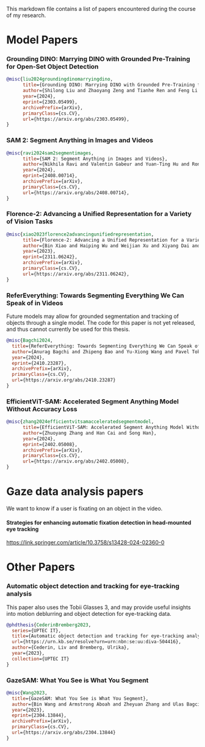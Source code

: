 This markdown file contains a list of papers encountered during the course of my research. 

# Model Papers

### Grounding DINO: Marrying DINO with Grounded Pre-Training for Open-Set Object Detection

```bibtex
@misc{liu2024groundingdinomarryingdino,
      title={Grounding DINO: Marrying DINO with Grounded Pre-Training for Open-Set Object Detection}, 
      author={Shilong Liu and Zhaoyang Zeng and Tianhe Ren and Feng Li and Hao Zhang and Jie Yang and Qing Jiang and Chunyuan Li and Jianwei Yang and Hang Su and Jun Zhu and Lei Zhang},
      year={2024},
      eprint={2303.05499},
      archivePrefix={arXiv},
      primaryClass={cs.CV},
      url={https://arxiv.org/abs/2303.05499}, 
}
```

### SAM 2: Segment Anything in Images and Videos

```bibtex
@misc{ravi2024sam2segmentimages,
      title={SAM 2: Segment Anything in Images and Videos}, 
      author={Nikhila Ravi and Valentin Gabeur and Yuan-Ting Hu and Ronghang Hu and Chaitanya Ryali and Tengyu Ma and Haitham Khedr and Roman Rädle and Chloe Rolland and Laura Gustafson and Eric Mintun and Junting Pan and Kalyan Vasudev Alwala and Nicolas Carion and Chao-Yuan Wu and Ross Girshick and Piotr Dollár and Christoph Feichtenhofer},
      year={2024},
      eprint={2408.00714},
      archivePrefix={arXiv},
      primaryClass={cs.CV},
      url={https://arxiv.org/abs/2408.00714}, 
}
```

### Florence-2: Advancing a Unified Representation for a Variety of Vision Tasks

```bibtex
@misc{xiao2023florence2advancingunifiedrepresentation,
      title={Florence-2: Advancing a Unified Representation for a Variety of Vision Tasks}, 
      author={Bin Xiao and Haiping Wu and Weijian Xu and Xiyang Dai and Houdong Hu and Yumao Lu and Michael Zeng and Ce Liu and Lu Yuan},
      year={2023},
      eprint={2311.06242},
      archivePrefix={arXiv},
      primaryClass={cs.CV},
      url={https://arxiv.org/abs/2311.06242}, 
}
```

### ReferEverything: Towards Segmenting Everything We Can Speak of in Videos

Future models may allow for grounded segmentation and tracking of objects through a single model.
The code for this paper is not yet released, and thus cannot currently be used for this thesis. 

```bibtex
@misc{Bagchi2024,
  title={ReferEverything: Towards Segmenting Everything We Can Speak of in Videos}, 
  author={Anurag Bagchi and Zhipeng Bao and Yu-Xiong Wang and Pavel Tokmakov and Martial Hebert},
  year={2024},
  eprint={2410.23287},
  archivePrefix={arXiv},
  primaryClass={cs.CV},
  url={https://arxiv.org/abs/2410.23287}
}
```

### EfficientViT-SAM: Accelerated Segment Anything Model Without Accuracy Loss

```bibtex
@misc{zhang2024efficientvitsamacceleratedsegmentmodel,
      title={EfficientViT-SAM: Accelerated Segment Anything Model Without Accuracy Loss}, 
      author={Zhuoyang Zhang and Han Cai and Song Han},
      year={2024},
      eprint={2402.05008},
      archivePrefix={arXiv},
      primaryClass={cs.CV},
      url={https://arxiv.org/abs/2402.05008}, 
}
```

# Gaze data analysis papers

We want to know if a user is fixating on an object in the video.

#### Strategies for enhancing automatic fixation detection in head-mounted eye tracking

https://link.springer.com/article/10.3758/s13428-024-02360-0


# Other Papers

### Automatic object detection and tracking for eye-tracking analysis

This paper also uses the Tobii Glasses 3, and may provide useful insights into motion deblurring and object detection for eye-tracking data.

```bibtex
@phdthesis{CederinBremberg2023, 
  series={UPTEC IT}, 
  title={Automatic object detection and tracking for eye-tracking analysis}, 
  url={https://urn.kb.se/resolve?urn=urn:nbn:se:uu:diva-504416}, 
  author={Cederin, Liv and Bremberg, Ulrika}, 
  year={2023}, 
  collection={UPTEC IT} 
}
```

### GazeSAM: What You See is What You Segment

```bibtex
@misc{Wang2023,
  title={GazeSAM: What You See is What You Segment}, 
  author={Bin Wang and Armstrong Aboah and Zheyuan Zhang and Ulas Bagci},
  year={2023},
  eprint={2304.13844},
  archivePrefix={arXiv},
  primaryClass={cs.CV},
  url={https://arxiv.org/abs/2304.13844}
}
```